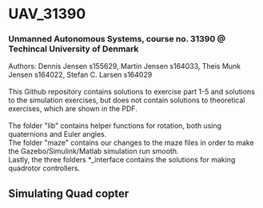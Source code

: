 # UAV_31390
### Unmanned Autonomous Systems, course no. 31390 @ Techincal University of Denmark
Authors: Dennis Jensen s155629, Martin Jensen s164033, Theis Munk Jensen s164022, Stefan C. Larsen s164029\
\
This Github repository contains solutions to exercise part 1-5 and solutions to the simulation exercises, but does not contain solutions to theoretical exercises, which are shown in the PDF.\
\
The folder "lib" contains helper functions for rotation, both using quaternions and Euler angles.\
The folder "maze" contains our changes to the maze files in order to make the Gazebo/Simulink/Matlab simulation run smooth.\
Lastly, the three folders *_interface contains the solutions for making quadrotor controllers. 


## Simulating Quad copter

